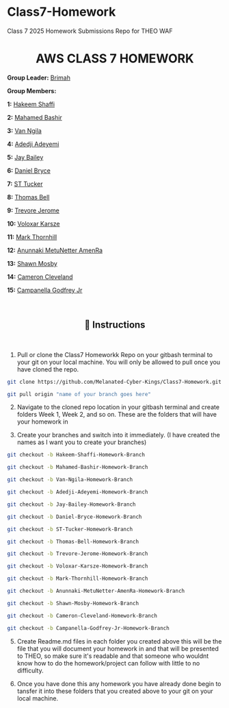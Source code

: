 # Class7-Homework

Class 7 2025 Homework Submissions Repo for THEO WAF 

<h1 align="center">AWS CLASS 7 HOMEWORK</h1>


**Group Leader:** 
<a href="https://github.com/Brimah-Khalil-Kamara">Brimah</a>


**Group Members:**

**1:** <a href="https://github.com/pushashaft">Hakeem Shaffi</a>

**2:** <a href="https://github.com/BashiM1">Mahamed Bashir</a> 

**3:** <a href="https://github.com/waseeconsulting-git">Van Ngila</a> 

**4:** <a href="https://github.com/anthonyadeconsulting-source">Adedji Adeyemi</a> 

**5:** <a href="https://https://github.com/jareonbailey-web">Jay Bailey</a> 

**6:** <a href="https://github.com/DBs-art">Daniel Bryce</a> 

**7:** <a href="https://https://github.com/statuc30721">ST Tucker</a> 

**8:** <a href="https://github.com/thomas065">Thomas Bell</a> 

**9:** <a href="https://github.com/Futurist2099">Trevore Jerome</a> 

**10:** <a href="https://github.com/theswordpt-git">Voloxar Karsze</a> 

**11:** <a href="https://github.com/penorpencil44">Mark Thornhill</a> 

**12:** <a href="https://github.com/AnunnakiRa/AWS-Class7-Homework.git">Anunnaki MetuNetter AmenRa</a> 

**13:** <a href="https://github.com/Lew228">Shawn Mosby</a> 

**14:** <a href="https://github.com/Cameron-Cleveland">Cameron Cleveland</a> 

**15:** <a href="https://github.com/BennyCampCloud">Campanella Godfrey Jr</a>


<br>

<h2 align="center">📌 Instructions</h2>

<br>

1. Pull or clone the Class7 Homeworkk Repo on your gitbash terminal to your git on your local machine. You will only be allowed to pull once you have cloned the repo. 


```bash
git clone https://github.com/Melanated-Cyber-Kings/Class7-Homework.git
```

```bash
git pull origin "name of your branch goes here"
```


2. Navigate to the cloned repo location in your gitbash terminal and create folders Week 1, Week 2, and so on. These are the folders that will have your homework in

3. Create your branches and switch into it immediately. (I have created the names as I want you to create your branches)

```bash
git checkout -b Hakeem-Shaffi-Homework-Branch
```
```bash
git checkout -b Mahamed-Bashir-Homework-Branch
```
```bash
git checkout -b Van-Ngila-Homework-Branch
```
```bash
git checkout -b Adedji-Adeyemi-Homework-Branch
```
```bash
git checkout -b Jay-Bailey-Homework-Branch
```
```bash
git checkout -b Daniel-Bryce-Homework-Branch
```
```bash
git checkout -b ST-Tucker-Homework-Branch
```
```bash
git checkout -b Thomas-Bell-Homework-Branch
```
```bash
git checkout -b Trevore-Jerome-Homework-Branch
```
```bash
git checkout -b Voloxar-Karsze-Homework-Branch
```
```bash
git checkout -b Mark-Thornhill-Homework-Branch
```
```bash
git checkout -b Anunnaki-MetuNetter-AmenRa-Homework-Branch
```
```bash
git checkout -b Shawn-Mosby-Homework-Branch
```
```bash
git checkout -b Cameron-Cleveland-Homework-Branch
```
```bash
git checkout -b Campanella-Godfrey-Jr-Homework-Branch
```

   
5. Create Readme.md files in each folder you created above this will be the file that you will document your homework in and that will be presented to THEO, so make sure it's readable and that someone who wouldnt know how to do the homework/project can follow with little to no difficulty.

6. Once you have done this any homework you have already done begin to tansfer it into these folders that you created above to your git on your local machine.

   



<br>











